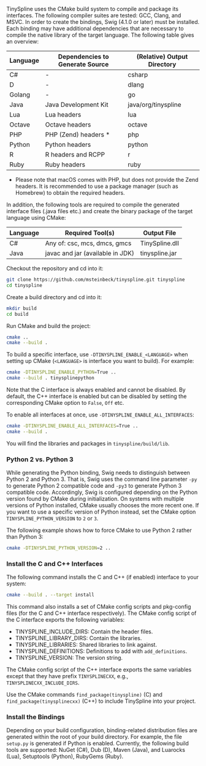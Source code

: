 TinySpline uses the CMake build system to compile and package its interfaces.
The following compiler suites are tested: GCC, Clang, and MSVC. In order to
create the bindings, Swig (4.1.0 or later) must be installed. Each binding may
have additional dependencies that are necessary to compile the native library
of the target language. The following table gives an overview:

Language | Dependencies to Generate Source | (Relative) Output Directory
-------- | ------------------------------- | ---------------------------
C#       | -                               | csharp
D        | -                               | dlang
Golang   | -                               | go
Java     | Java Development Kit            | java/org/tinyspline
Lua      | Lua headers                     | lua
Octave   | Octave headers                  | octave
PHP      | PHP (Zend) headers *            | php
Python   | Python headers                  | python
R        | R headers and RCPP              | r
Ruby     | Ruby headers                    | ruby

* Please note that macOS comes with PHP, but does not provide the Zend headers.
It is recommended to use a package manager (such as Homebrew) to obtain the
required headers.

In addition, the following tools are required to compile the generated
interface files (.java files etc.) and create the binary package of the target
language using CMake:

Language | Required Tool(s)                 | Output File
-------- | -------------------------------- | ----------------
C#       | Any of: csc, mcs, dmcs, gmcs     | TinySpline.dll
Java     | javac and jar (available in JDK) | tinyspline.jar

Checkout the repository and cd into it:

```bash
git clone https://github.com/msteinbeck/tinyspline.git tinyspline
cd tinyspline
```

Create a build directory and cd into it:

```bash
mkdir build
cd build
```

Run CMake and build the project:

```bash
cmake ..
cmake --build .
```

To build a specific interface, use `-DTINYSPLINE_ENABLE_<LANGUAGE>` when
setting up CMake (`<LANGUAGE>` is interface you want to build). For example:

```bash
cmake -DTINYSPLINE_ENABLE_PYTHON=True ..
cmake --build . tinysplinepython
```

Note that the C interface is always enabled and cannot be disabled. By default,
the C++ interface is enabled but can be disabled by setting the corresponding
CMake option to `False`, `Off` etc.

To enable all interfaces at once, use `-DTINYSPLINE_ENABLE_ALL_INTERFACES`:

```bash
cmake -DTINYSPLINE_ENABLE_ALL_INTERFACES=True ..
cmake --build .
```

You will find the libraries and packages in `tinyspline/build/lib`.

### Python 2 vs. Python 3
While generating the Python binding, Swig needs to distinguish between Python 2
and Python 3. That is, Swig uses the command line parameter `-py` to generate
Python 2 compatible code and `-py3` to generate Python 3 compatible code.
Accordingly, Swig is configured depending on the Python version found by CMake
during initialization. On systems with multiple versions of Python installed,
CMake usually chooses the more recent one. If you want to use a specific
version of Python instead, set the CMake option `TINYSPLINE_PYTHON_VERSION` to
`2` or `3`.

The following example shows how to force CMake to use Python 2 rather than
Python 3:

```bash
cmake -DTINYSPLINE_PYTHON_VERSION=2 ..
```

### Install the C and C++ Interfaces
The following command installs the C and C++ (if enabled) interface to your
system:

```bash
cmake --build . --target install
```

This command also installs a set of CMake config scripts and pkg-config files
(for the C and C++ interface respectively). The CMake config script of the C
interface exports the following variables:

- TINYSPLINE_INCLUDE_DIRS: Contain the header files.
- TINYSPLINE_LIBRARY_DIRS: Contain the libraries.
- TINYSPLINE_LIBRARIES: Shared libraries to link against.
- TINYSPLINE_DEFINITIONS: Definitions to add with `add_definitions`.
- TINYSPLINE_VERSION: The version string.

The CMake config script of the C++ interface exports the same variables except
that they have prefix `TINYSPLINECXX`, e.g., `TINYSPLINECXX_INCLUDE_DIRS`.

Use the CMake commands `find_package(tinyspline)` (C) and
`find_package(tinysplinecxx)` (C++) to include TinySpline into your project.

### Install the Bindings
Depending on your build configuration, binding-related distribution files are
generated within the root of your build directory. For example, the file
`setup.py` is generated if Python is enabled. Currently, the following build
tools are supported: NuGet (C#), Dub (D), Maven (Java), and Luarocks (Lua),
Setuptools (Python), RubyGems (Ruby).
